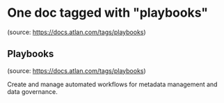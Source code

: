# One doc tagged with "playbooks"
(source: https://docs.atlan.com/tags/playbooks)



## Playbooks
(source: https://docs.atlan.com/tags/playbooks)

Create and manage automated workflows for metadata management and data governance.
